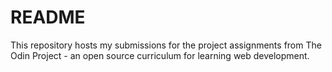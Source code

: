 # README

This repository hosts my submissions for the project assignments from The Odin Project - an open source curriculum for learning web development.
